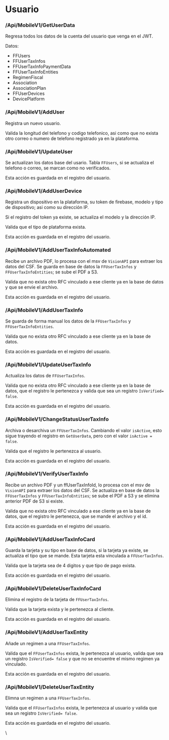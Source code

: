 # Usuario

### /Api/MobileV1/GetUserData

Regresa todos los datos de la cuenta del usuario que venga en el JWT.

Datos:

* FFUsers
* FFUserTaxInfos
* FFUserTaxInfoPaymentData
* FFUserTaxInfoEntities
* RegimenFiscal
* Association
* AssociationPlan
* FFUserDevices
* DevicePlatform


### /Api/MobileV1/AddUser

Registra un nuevo usuario.

Valida la longitud del telefono y codigo telefonico, asi como que no exista otro correo o numero de telefono registrado ya en la plataforma.


### /Api/MobileV1/UpdateUser

Se actualizan los datos base del usario. Tabla `FFUsers`, si se actualiza el telefono o correo, se marcan como no verificados.

Esta acción es guardada en el registro del usuario.


### /Api/MobileV1/AddUserDevice

Registra un dispositivo en la plataforma, su token de firebase, modelo y tipo de dispositivo; asi como su dirección IP.

Si el registro del token ya existe, se actualiza el modelo y la dirección IP.

Valida que el tipo de plataforma exista.

Esta acción es guardada en el registro del usuario.


### /Api/MobileV1/AddUserTaxInfoAutomated

Recibe un archivo PDF, lo procesa con el msv de `VisionAPI` para extraer los datos del CSF. Se guarda en base de datos la `FFUserTaxInfos` y `FFUserTaxInfoEntities`; se sube el PDF a S3.

Valida que no exista otro RFC vinculado a ese cliente ya en la base de datos y que se envie el archivo.

Esta acción es guardada en el registro del usuario.


### /Api/MobileV1/AddUserTaxInfo

Se guarda de forma manual los datos de la `FFUserTaxInfos` y `FFUserTaxInfoEntities`.

Valida que no exista otro RFC vinculado a ese cliente ya en la base de datos.

Esta acción es guardada en el registro del usuario.


### /Api/MobileV1/UpdateUserTaxInfo

Actualiza los datos de `FFUserTaxInfos`.

Valida que no exista otro RFC vinculado a ese cliente ya en la base de datos, que el registro le pertenezca y valida que sea un registro `IsVerified= false`.

Esta acción es guardada en el registro del usuario.


### /Api/MobileV1/ChangeStatusUserTaxInfo

Archiva o desarchiva un `FFUserTaxInfos`. Cambiando el valor `isActive`, esto sigue trayendo el registro en `GetUserData`, pero con el valor `isActive = false`.

Valida que el registro le pertenezca al usuario.

Esta acción es guardada en el registro del usuario.


### /Api/MobileV1/VerifyUserTaxInfo

Recibe un archivo PDF y un ffUserTaxInfoId, lo procesa con el msv de `VisionAPI` para extraer los datos del CSF. Se actualiza en base de datos la `FFUserTaxInfos` y `FFUserTaxInfoEntities`; se sube el PDF a S3 y se elimina anterior PDF de S3 si existe.

Valida que no exista otro RFC vinculado a ese cliente ya en la base de datos, que el registro le pertenezca, que se mande el archivo y el id.

Esta acción es guardada en el registro del usuario.


### /Api/MobileV1/AddUserTaxInfoCard

Guarda la tarjeta y su tipo en base de datos, si la tarjeta ya existe, se actualiza el tipo que se mande. Esta tarjeta esta vinculada a  `FFUserTaxInfos`.

Valida que la tarjeta sea de 4 digitos y que tipo de pago exista.

Esta acción es guardada en el registro del usuario.


### /Api/MobileV1/DeleteUserTaxInfoCard

Elimina el registro de la tarjeta de `FFUserTaxInfos`.

Valida que la tarjeta exista y le pertenezca al cliente.

Esta acción es guardada en el registro del usuario.


### /Api/MobileV1/AddUserTaxEntity

Añade un regimen a una `FFUserTaxInfos`.

Valida que el `FFUserTaxInfos` exista, le pertenezca al usuario, valida que sea un registro `IsVerified= false` y que no se encuentre el mismo regimen ya vinculado.

Esta acción es guardada en el registro del usuario.


### /Api/MobileV1/DeleteUserTaxEntity

Elimna un regimen a una `FFUserTaxInfos`.

Valida que el `FFUserTaxInfos` exista, le pertenezca al usuario y valida que sea un registro `IsVerified= false`.

Esta acción es guardada en el registro del usuario.


\